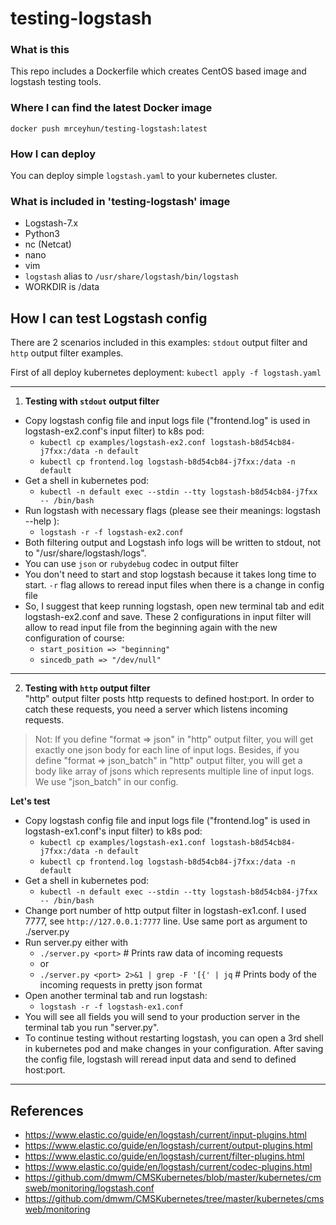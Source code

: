 # testing-logstash

### What is this
This repo includes a Dockerfile which creates CentOS based image and logstash testing tools.

### Where I can find the latest Docker image
`docker push mrceyhun/testing-logstash:latest`

### How I can deploy
You can deploy simple `logstash.yaml` to your kubernetes cluster.

### What is included in 'testing-logstash' image
- Logstash-7.x
- Python3
- nc (Netcat)
- nano
- vim
- `logstash` alias to `/usr/share/logstash/bin/logstash`
- WORKDIR is /data

## How I can test Logstash config
There are 2 scenarios included in this examples: `stdout` output filter and `http` output filter examples.

First of all deploy kubernetes deployment:
`kubectl apply -f logstash.yaml`

---
1. **Testing with `stdout` output filter**<br />
- Copy logstash config file and input logs file ("frontend.log" is used in logstash-ex2.conf's input filter) to k8s pod: 
  - `kubectl cp examples/logstash-ex2.conf logstash-b8d54cb84-j7fxx:/data -n default`
  - `kubectl cp frontend.log logstash-b8d54cb84-j7fxx:/data -n default`
- Get a shell in kubernetes pod:
  - `kubectl -n default exec --stdin --tty logstash-b8d54cb84-j7fxx -- /bin/bash`
- Run logstash with necessary flags (please see their meanings: logstash --help ):
  - `logstash -r -f logstash-ex2.conf`
- Both filtering output and Logstash info logs will be written to stdout, not to "/usr/share/logstash/logs".
- You can use `json` or `rubydebug` codec in output filter
- You don't need to start and stop logstash because it takes long time to start. `-r` flag allows to reread input files when there is a change in config file
- So, I suggest that keep running logstash, open new terminal tab and edit logstash-ex2.conf and save. These 2 configurations in input filter will allow to read input file from the beginning again  with the new configuration of course:
  - `start_position => "beginning"` 
  - `sincedb_path => "/dev/null"`

---

2. **Testing with `http` output filter**<br />
"http" output filter posts http requests to defined host:port. In order to catch these requests, you need a server which listens incoming requests. 

> Not: If you define "format => json" in "http" output filter, you will get exactly one json body for each line of input logs. Besides, if you define "format => json_batch" in "http" output filter, you will get a body like array of jsons which represents multiple line of input logs. We use "json_batch" in our config.

**Let's test**
- Copy logstash config file and input logs file ("frontend.log" is used in logstash-ex1.conf's input filter) to k8s pod:
  - `kubectl cp examples/logstash-ex1.conf logstash-b8d54cb84-j7fxx:/data -n default`
  - `kubectl cp frontend.log logstash-b8d54cb84-j7fxx:/data -n default`
- Get a shell in kubernetes pod:
  - `kubectl -n default exec --stdin --tty logstash-b8d54cb84-j7fxx -- /bin/bash`
- Change port number of http output filter in logstash-ex1.conf. I used 7777, see `http://127.0.0.1:7777` line. Use same port as argument to ./server.py 
- Run server.py either with
  - `./server.py <port>`                           # Prints raw data of incoming requests
  - or
  - `./server.py <port> 2>&1 | grep -F '[{' | jq`  # Prints body of the incoming requests in pretty json format
- Open another terminal tab and run logstash:
  - `logstash -r -f logstash-ex1.conf`
- You will see all fields you will send to your production server in the terminal tab you run "server.py".
- To continue testing without restarting logstash, you can open a 3rd shell in kubernetes pod and make changes in your configuration. After saving the config file, logstash will reread input data and send to defined host:port.
---


## References
- https://www.elastic.co/guide/en/logstash/current/input-plugins.html
- https://www.elastic.co/guide/en/logstash/current/output-plugins.html
- https://www.elastic.co/guide/en/logstash/current/filter-plugins.html
- https://www.elastic.co/guide/en/logstash/current/codec-plugins.html
- https://github.com/dmwm/CMSKubernetes/blob/master/kubernetes/cmsweb/monitoring/logstash.conf
- https://github.com/dmwm/CMSKubernetes/tree/master/kubernetes/cmsweb/monitoring
